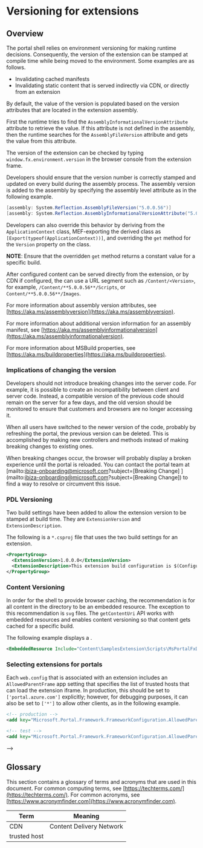 
<a name="versioning-for-extensions"></a>
# Versioning for extensions

<!-- required overview document. -->

  
<a name="versioning-for-extensions-overview"></a>
## Overview

The portal shell relies on environment versioning for making runtime decisions. Consequently, the version of the extension can be stamped at compile time while being moved to the environment. Some examples are as follows.

* Invalidating cached manifests
* Invalidating static content that is served indirectly via CDN, or directly from an extension

By default, the value of the version      is populated based on the version attributes that are located in the extension assembly.

First the runtime tries to find the `AssemblyInformationalVersionAttribute` attribute to retrieve the value. If this attribute is not defined in the assembly, then the runtime searches for the `AssemblyFileVersion` attribute and gets the value from this attribute.

The version of the extension can be checked by typing `window.fx.environment.version` in the browser console from the extension frame.

Developers  should ensure that the version number is correctly stamped and updated on every build during the assembly process. The assembly version is added to the assembly by specifying the assembly level attribute as in the following example. 

```cs
[assembly: System.Reflection.AssemblyFileVersion("5.0.0.56")]
[assembly: System.Reflection.AssemblyInformationalVersionAttribute("5.0.0.56 (COMPUTER.150701-1627)")]
```

Developers can also override this behavior by deriving from the `ApplicationContext` class,  MEF-exporting the derived class as `[Export(typeof(ApplicationContext))]`, and overriding the `get` method for the `Version` property on the class. 

**NOTE**:  Ensure that the overridden `get` method returns a constant value for a specific build.

After configured content can be served directly from the extension, or by CDN if configured, the      can use  a URL segment such as `/Content/<Version>`, for example, `/Content/**5.0.0.56**/Scripts`, or `Content/**5.0.0.56**/Images`.

For more information about assembly version attributes, see [https://aka.ms/assemblyversion](https://aka.ms/assemblyversion).

For more information about additional version information for an assembly manifest, see [https://aka.ms/assemblyinformationalversion](https://aka.ms/assemblyinformationalversion).

<!--TODO: Determine whether the folloiwing link is internal only, or if there is another link that is available to all developers. -->
For more information about MSBuild properties, see [https://aka.ms/buildproperties](https://aka.ms/buildproperties).


<a name="versioning-for-extensions-overview-implications-of-changing-the-version"></a>
### Implications of changing the version

Developers should not introduce breaking changes into the server code. For example, it is possible to create an incompatibility between client and server code. Instead, a compatible version of the previous code should remain on the server for a few days, and the old version should be monitored to ensure that customers and browsers are no longer accessing it. 

When all users have switched to the newer version of the code, probably by refreshing the portal, the previous version can be deleted. This is  accomplished by making new controllers and methods instead of making breaking changes to existing ones. 

When breaking changes occur, the browser will probably display a broken experience until the portal is reloaded. You can contact the portal team  at [mailto:ibiza-onboarding@microsoft.com?subject=[Breaking Change] ](mailto:ibiza-onboarding@microsoft.com?subject=[Breaking Change])  to find a way to resolve or circumvent this issue.

<a name="versioning-for-extensions-overview-pdl-versioning"></a>
### PDL Versioning

Two build settings have been added to allow the extension version to be stamped at build time.   They are `ExtensionVersion` and `ExtensionDescription`.

The following is a `*.csproj` file that uses the two build settings for an extension.

```xml
<PropertyGroup>
  <ExtensionVersion>1.0.0.0</ExtensionVersion>
  <ExtensionDescription>This extension build configuration is $(Configuration)</ExtensionDescription>
</PropertyGroup>
```

<a name="versioning-for-extensions-overview-content-versioning"></a>
### Content Versioning

In order for the shell to provide browser caching, the recommendation is for all content in the  directory to be an embedded resource. The exception to this recommendation is `svg` files. The `getContentUri` API works with embedded resources and enables content versioning so that content gets cached for a specific build.

The following example displays a .

```xml
<EmbeddedResource Include="Content\SamplesExtension\Scripts\MsPortalFxDocs.js" />
```

<a name="versioning-for-extensions-overview-selecting-extensions-for-portals"></a>
### Selecting extensions for portals

Each `web.config` that is associated with an extension includes an `AllowedParentFrame` app setting that specifies the list of trusted hosts that can load the extension iframe. In production, this should be set to `['portal.azure.com']` explicitly; however, for debugging purposes, it  can also be set to `['*']` to allow other clients, as in the following example.

```xml
<!-- production -->
<add key="Microsoft.Portal.Framework.FrameworkConfiguration.AllowedParentFrame" value="['portal.azure.com']" />

<!-- test -->
<add key="Microsoft.Portal.Framework.FrameworkConfiguration.AllowedParentFrame" value="['*']" />
```
 -->
   
<!-- required Glossary document. -->

<a name="versioning-for-extensions-glossary"></a>
## Glossary

 This section contains a glossary of terms and acronyms that are used in this document. For common computing terms, see [https://techterms.com/](https://techterms.com/). For common acronyms, see [https://www.acronymfinder.com](https://www.acronymfinder.com).

| Term            | Meaning |
| ---             | --- |
| CDN             | Content Delivery Network   |
| trusted host    | |
